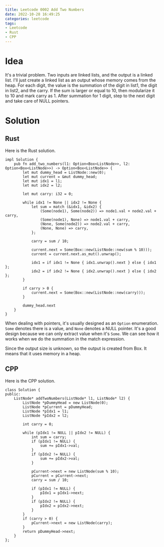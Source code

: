```yaml
---
title: Leetcode 0002 Add Two Numbers
date: 2022-10-28 16:49:25
categories: leetcode
tags:
- Leetcode
- Rust
- CPP
---
```


# Idea

It's a trivial problem. Two inputs are linked lists, and the output is a linked list. I'll just create a linked list as an output whose memory comes from the heap. For each digit, the value is the summation of the digit in list1, the digit in list2, and the carry. If the sum is larger or equal to 10, then modularize it to 10 and mark carry as 1. After summation for 1 digit, step to the next digit and take care of NULL pointers.

<!-- more -->

# Solution

## Rust

Here is the Rust solution.

```
impl Solution {
    pub fn add_two_numbers(l1: Option<Box<ListNode>>, l2: Option<Box<ListNode>>) -> Option<Box<ListNode>> {
        let mut dummy_head = ListNode::new(0);
        let mut current = &mut dummy_head;
        let mut idx1 = l1;
        let mut idx2 = l2;
        
        let mut carry: i32 = 0;
        
        while idx1 != None || idx2 != None {
            let sum = match (&idx1, &idx2) {
                (Some(node1), Some(node2)) => node1.val + node2.val + carry,
                (Some(node1), None) => node1.val + carry,
                (None, Some(node2)) => node2.val + carry,
                (None, None) => carry,
            };
            
            carry = sum / 10;
            
            current.next = Some(Box::new(ListNode::new(sum % 10)));
            current = current.next.as_mut().unwrap();
            
            idx1 = if idx1 != None { idx1.unwrap().next } else { idx1 };
            idx2 = if idx2 != None { idx2.unwrap().next } else { idx2 };
        }
        
        if carry > 0 {
            current.next = Some(Box::new(ListNode::new(carry)));
        }
        
        dummy_head.next
    }
}
```

When dealing with pointers, it's usually designed as an `Option` enumeration. `Some` denotes there is a value, and `None` denotes a NULL pointer. It's a good design because we can only extract value when it's `Some`. We can see how it works when we do the summation in the match expression.

Since the output size is unknown, so the output is created from Box. It means that it uses memory in a heap.

## CPP

Here is the CPP solution.

```
class Solution {
public:
    ListNode* addTwoNumbers(ListNode* l1, ListNode* l2) {
        ListNode *pDummyHead = new ListNode(0);
        ListNode *pCurrent = pDummyHead;
        ListNode *pIdx1 = l1;
        ListNode *pIdx2 = l2;
        
        int carry = 0;
        
        while (pIdx1 != NULL || pIdx2 != NULL) {
            int sum = carry;
            if (pIdx1 != NULL) {
                sum += pIdx1->val;
            }
            if (pIdx2 != NULL) {
                sum += pIdx2->val;
            }

            pCurrent->next = new ListNode(sum % 10);
            pCurrent = pCurrent->next;
            carry = sum / 10;
            
            if (pIdx1 != NULL) {
                pIdx1 = pIdx1->next;
            }
            if (pIdx2 != NULL) {
                pIdx2 = pIdx2->next;
            }
        }
        if (carry > 0) {
            pCurrent->next = new ListNode(carry);
        }
        return pDummyHead->next;
    }
};
```
